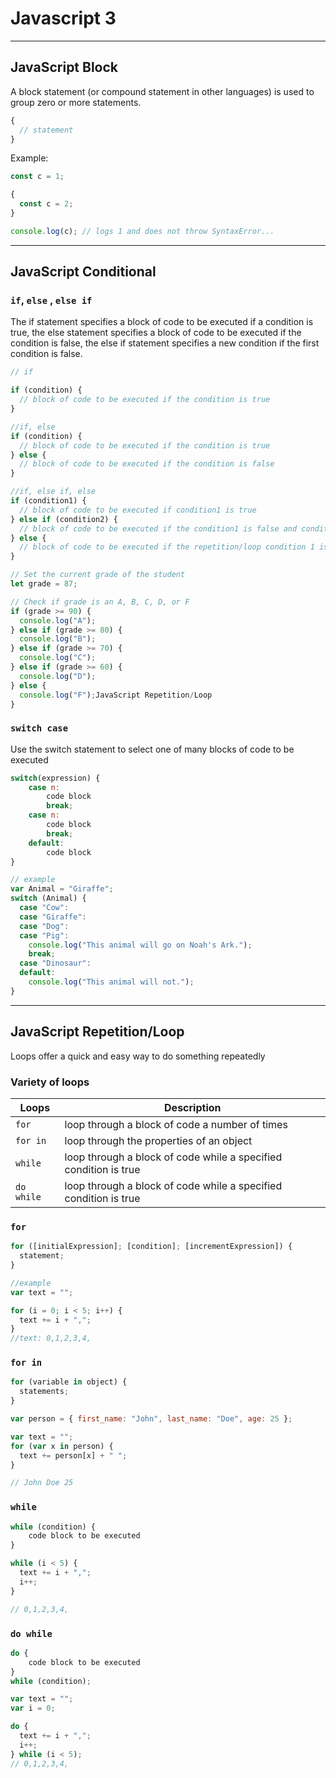 # Javascript 3

---

## JavaScript Block

A block statement (or compound statement in other languages) is used to group zero or more statements.

```js
{
  // statement
}
```

Example:

```js
const c = 1;

{
  const c = 2;
}

console.log(c); // logs 1 and does not throw SyntaxError...
```

---

## JavaScript Conditional

### `if`, `else` , `else if`

The if statement specifies a block of code to be executed if a condition is true, the else statement specifies a block of code to be executed if the condition is false, the else if statement specifies a new condition if the first condition is false.

```js
// if

if (condition) {
  // block of code to be executed if the condition is true
}

//if, else
if (condition) {
  // block of code to be executed if the condition is true
} else {
  // block of code to be executed if the condition is false
}

//if, else if, else
if (condition1) {
  // block of code to be executed if condition1 is true
} else if (condition2) {
  // block of code to be executed if the condition1 is false and condition2 is true
} else {
  // block of code to be executed if the repetition/loop condition 1 is false and condition2 is false
}
```

```js
// Set the current grade of the student
let grade = 87;

// Check if grade is an A, B, C, D, or F
if (grade >= 90) {
  console.log("A");
} else if (grade >= 80) {
  console.log("B");
} else if (grade >= 70) {
  console.log("C");
} else if (grade >= 60) {
  console.log("D");
} else {
  console.log("F");JavaScript Repetition/Loop
}
```

### `switch case`

Use the switch statement to select one of many blocks of code to be executed

```js
switch(expression) {
    case n:
        code block
        break;
    case n:
        code block
        break;
    default:
        code block
}
```

```js
// example
var Animal = "Giraffe";
switch (Animal) {
  case "Cow":
  case "Giraffe":
  case "Dog":
  case "Pig":
    console.log("This animal will go on Noah's Ark.");
    break;
  case "Dinosaur":
  default:
    console.log("This animal will not.");
}
```

---

## JavaScript Repetition/Loop

Loops offer a quick and easy way to do something repeatedly

### Variety of loops

| Loops      | Description                                                      |
| ---------- | ---------------------------------------------------------------- |
| `for`      | loop through a block of code a number of times                   |
| `for in`   | loop through the properties of an object                         |
| `while`    | loop through a block of code while a specified condition is true |
| `do while` | loop through a block of code while a specified condition is true |

### `for`

```js
for ([initialExpression]; [condition]; [incrementExpression]) {
  statement;
}
```

```js
//example
var text = "";

for (i = 0; i < 5; i++) {
  text += i + ",";
}
//text: 0,1,2,3,4,
```

### `for in`

```js
for (variable in object) {
  statements;
}
```

```js
var person = { first_name: "John", last_name: "Doe", age: 25 };

var text = "";
for (var x in person) {
  text += person[x] + " ";
}

// John Doe 25
```

### `while`

```js
while (condition) {
    code block to be executed
}
```

```js
while (i < 5) {
  text += i + ",";
  i++;
}

// 0,1,2,3,4,
```

### `do while`

```js
do {
    code block to be executed
}
while (condition);
```

```js
var text = "";
var i = 0;

do {
  text += i + ",";
  i++;
} while (i < 5);
// 0,1,2,3,4,
```
